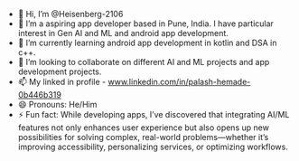 - 👋 Hi, I’m @Heisenberg-2106
- 👀 I’m a aspiring app developer based in Pune, India. I have particular interest in Gen AI and ML and android app development.
- 🌱 I’m currently learning android app development in kotlin and DSA in c++.
- 💞️ I’m looking to collaborate on different AI and ML projects and app development projects.
- 📫 My linked in profile - www.linkedin.com/in/palash-hemade-0b446b319
- 😄 Pronouns: He/Him
- ⚡ Fun fact: While developing apps, I’ve discovered that integrating AI/ML features not only enhances user experience but also opens up new possibilities for solving complex, real-world problems—whether it’s improving accessibility, personalizing services, or optimizing workflows.

<!---
Heisenberg-2106/Heisenberg-2106 is a ✨ special ✨ repository because its `README.md` (this file) appears on your GitHub profile.
You can click the Preview link to take a look at your changes.
--->
